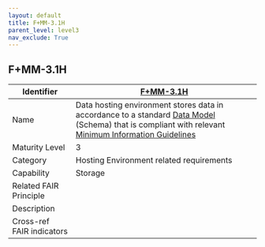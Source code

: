 ```yaml
---
layout: default
title: F+MM-3.1H
parent_level: level3
nav_exclude: True
---
```


## F+MM-3.1H

| Identifier | [F+MM-3.1H](https://github.com/FAIRplus/Data-Maturity/edit/v0.3/docs/_indicators/I.%20F+MM-3.1H.md) |
| --------- | ----------|
| Name | Data hosting environment stores data in accordance to a standard [Data Model](https://fairplus.github.io/Data-Maturity/docs/Glossary/#data-modelschema) (Schema) that is compliant with relevant [Minimum Information Guidelines](https://fairplus.github.io/Data-Maturity/docs/Glossary/#minimum-information-reporting-guidelines) |
| Maturity Level | 3 |
| Category | Hosting Environment related requirements |
| Capability | Storage |
| Related FAIR Principle |  |
| Description |  |
| Cross-ref FAIR indicators |  |
